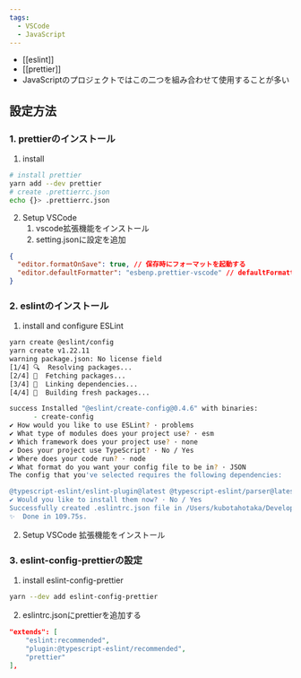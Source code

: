 ```yaml
---
tags:
  - VSCode
  - JavaScript
---
```

- [[eslint]]
- [[prettier]]
- JavaScriptのプロジェクトではこの二つを組み合わせて使用することが多い

## 設定方法
### 1. prettierのインストール
1. install
```zsh
# install prettier
yarn add --dev prettier
# create .prettierrc.json
echo {}> .prettierrc.json
```
2. Setup VSCode
	1. vscode拡張機能をインストール
	2. setting.jsonに設定を追加
```json
{
  "editor.formatOnSave": true, // 保存時にフォーマットを起動する
  "editor.defaultFormatter": "esbenp.prettier-vscode" // defaultFormatterをprettierにする
}
```

### 2. eslintのインストール
1. install and configure ESLint
```zsh
yarn create @eslint/config
yarn create v1.22.11
warning package.json: No license field
[1/4] 🔍  Resolving packages...
[2/4] 🚚  Fetching packages...
[3/4] 🔗  Linking dependencies...
[4/4] 🔨  Building fresh packages...

success Installed "@eslint/create-config@0.4.6" with binaries:
      - create-config
✔ How would you like to use ESLint? · problems
✔ What type of modules does your project use? · esm
✔ Which framework does your project use? · none
✔ Does your project use TypeScript? · No / Yes
✔ Where does your code run? · node
✔ What format do you want your config file to be in? · JSON
The config that you've selected requires the following dependencies:

@typescript-eslint/eslint-plugin@latest @typescript-eslint/parser@latest
✔ Would you like to install them now? · No / Yes
Successfully created .eslintrc.json file in /Users/kubotahotaka/Developments/aws/cdk/cdk_ecr
✨  Done in 109.75s.
```

2. Setup VSCode
	拡張機能をインストール
	
### 3. eslint-config-prettierの設定
1. install eslint-config-prettier
```zsh
yarn --dev add eslint-config-prettier
```
2. eslintrc.jsonにprettierを追加する
```json
"extends": [
	"eslint:recommended",
	"plugin:@typescript-eslint/recommended",
	"prettier"
],
```
